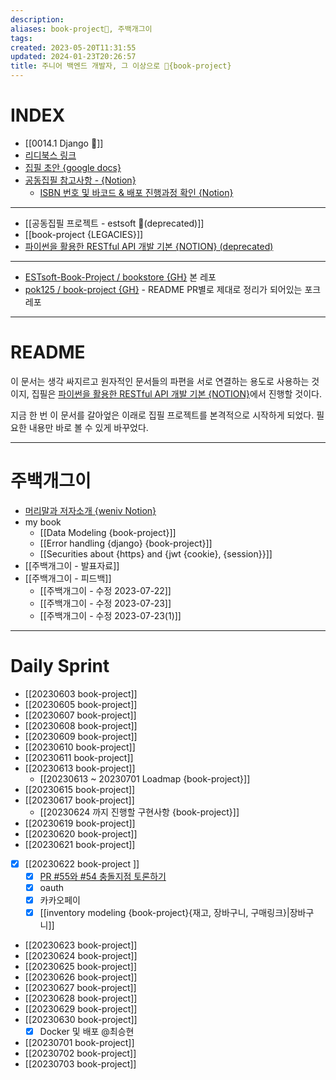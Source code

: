 ```yaml
---
description:
aliases: book-project🚀, 주백개그이
tags: 
created: 2023-05-20T11:31:55
updated: 2024-01-23T20:26:57
title: 주니어 백엔드 개발자, 그 이상으로 🚀{book-project}
---
```


# INDEX

- [[0014.1 Django 🎈]]
- [리디북스 링크](https://ridibooks.com/books/2773000077?_rdt_sid=category_free_books&_rdt_idx=81&_rdt_arg=2200)
- [집필 초안 {google docs}](https://docs.google.com/document/d/1woWwBsRwAkYulZEkLztsihBLTT2GrWwnGys6xhKUbd0/edit?usp=sharing)
- [공동집필 참고사항 - {Notion}](https://paullabworkspace.notion.site/db94b3465c1b414fac6bc4866231e042)
	- [ISBN 번호 및 바코드 & 배포 진행과정 확인 {Notion}](https://paullabworkspace.notion.site/ISBN-7a83a7ea19f04f41941020f2fcf00c80)
___
- [[공동집필 프로젝트 - estsoft 📕(deprecated)]]
- [[book-project {LEGACIES}]]  
- [파이썬을 활용한 RESTful API 개발 기본 {NOTION} (deprecated)](https://www.notion.so/paullabworkspace/RESTful-API-c78ae20e2dbc4565b7f5db531870f255?pvs=4 "https://www.notion.so/paullabworkspace/RESTful-API-c78ae20e2dbc4565b7f5db531870f255?pvs=4")
___
- [ESTsoft-Book-Project / bookstore {GH}](https://github.com/ESTsoft-Book-Project/bookstore) 본 레포
- [pok125 / book-project {GH}](https://github.com/pok125/ESTsoft-Book-Project) - README PR별로 제대로 정리가 되어있는 포크 레포
---

# README

이 문서는 생각 싸지르고 원자적인 문서들의 파편을 서로 연결하는 용도로 사용하는 것이지, 집필은 [파이썬을 활용한 RESTful API 개발 기본 {NOTION}](https://www.notion.so/paullabworkspace/RESTful-API-c78ae20e2dbc4565b7f5db531870f255?pvs=4 "https://www.notion.so/paullabworkspace/RESTful-API-c78ae20e2dbc4565b7f5db531870f255?pvs=4")에서 진행할 것이다.

지금 한 번 이 문서를 갈아엎은 이래로 집필 프로젝트를 본격적으로 시작하게 되었다. 필요한 내용만 바로 볼 수 있게 바꾸었다. 

___

# 주백개그이

- [머리말과 저자소개 {weniv Notion}](https://www.notion.so/a99c4bc2c25443a4be2907c0c00b8aed?pvs=4)
- my book
	- [[Data Modeling {book-project}]]
	- [[Error handling {django} {book-project}]]
	- [[Securities about {https} and {jwt {cookie}, {session}}]]
- [[주백개그이 - 발표자료]]
- [[주백개그이 - 피드백]]
	- [[주백개그이 - 수정 2023-07-22]]
	- [[주백개그이 - 수정 2023-07-23]]
	- [[주백개그이 - 수정 2023-07-23(1)]]

___

# Daily Sprint 

- [[20230603 book-project]]
- [[20230605 book-project]]
- [[20230607 book-project]]
- [[20230608 book-project]]
- [[20230609 book-project]]
- [[20230610 book-project]]
- [[20230611 book-project]]
- [[20230613 book-project]]
	- [[20230613 ~ 20230701 Loadmap {book-project}]]
- [[20230615 book-project]]
- [[20230617 book-project]]
	- [[20230624 까지 진행할 구현사항 {book-project}]]
- [[20230619 book-project]]
- [[20230620 book-project]]
- [[20230621 book-project]]
- [x] [[20230622 book-project ]]
	- [x] [PR \#55와 #54 충돌지점 토론하기](https://github.com/ESTsoft-Book-Project/bookstore/pull/55)
	- [x] oauth
	- [x] 카카오페이
	- [x] [[inventory modeling {book-project}{재고, 장바구니, 구매링크}|장바구니]]
- [[20230623 book-project]]
- [[20230624 book-project]]
- [[20230625 book-project]]
- [[20230626 book-project]]
- [[20230627 book-project]]
- [[20230628 book-project]]
- [[20230629 book-project]]
- [[20230630 book-project]]
	- [x] Docker 및 배포 @최승현
- [[20230701 book-project]]
- [[20230702 book-project]]
- [[20230703 book-project]]
